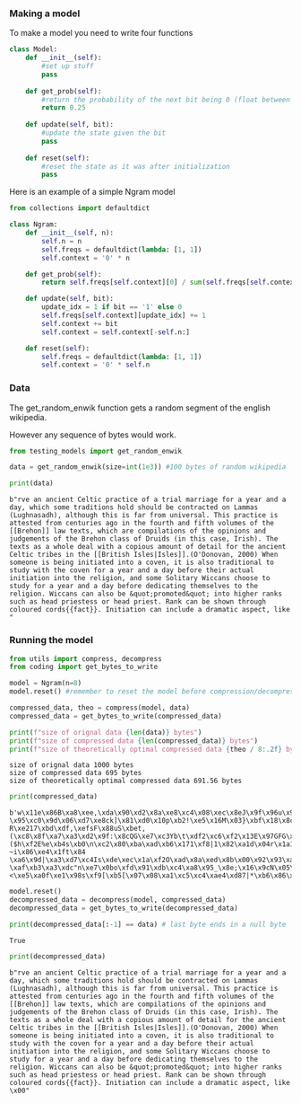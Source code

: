 ### Making a model

To make a model you need to write four functions


```python
class Model:
    def __init__(self):
        #set up stuff
        pass
    
    def get_prob(self):
        #return the probability of the next bit being 0 (float between 1 and 0)
        return 0.25
    
    def update(self, bit):
        #update the state given the bit
        pass
    
    def reset(self):
        #reset the state as it was after initialization
        pass
```

Here is an example of a simple Ngram model


```python
from collections import defaultdict

class Ngram:
    def __init__(self, n):
        self.n = n
        self.freqs = defaultdict(lambda: [1, 1])
        self.context = '0' * n

    def get_prob(self):
        return self.freqs[self.context][0] / sum(self.freqs[self.context])

    def update(self, bit):
        update_idx = 1 if bit == '1' else 0
        self.freqs[self.context][update_idx] += 1
        self.context += bit
        self.context = self.context[-self.n:]

    def reset(self):
        self.freqs = defaultdict(lambda: [1, 1])
        self.context = '0' * self.n
```

### Data
The get_random_enwik function gets a random segment of the english wikipedia.

However any sequence of bytes would work.


```python
from testing_models import get_random_enwik

data = get_random_enwik(size=int(1e3)) #100 bytes of random wikipedia
```


```python
print(data)
```

    b"rve an ancient Celtic practice of a trial marriage for a year and a day, which some traditions hold should be contracted on Lammas (Lughnasadh), although this is far from universal. This practice is attested from centuries ago in the fourth and fifth volumes of the [[Brehon]] law texts, which are compilations of the opinions and judgements of the Brehon class of Druids (in this case, Irish). The texts as a whole deal with a copious amount of detail for the ancient Celtic tribes in the [[British Isles|Isles]].(O'Donovan, 2000) When someone is being initiated into a coven, it is also traditional to study with the coven for a year and a day before their actual initiation into the religion, and some Solitary Wiccans choose to study for a year and a day before dedicating themselves to the religion. Wiccans can also be &quot;promoted&quot; into higher ranks such as head priestess or head priest. Rank can be shown through coloured cords{{fact}}. Initiation can include a dramatic aspect, like "


### Running the model


```python
from utils import compress, decompress
from coding import get_bytes_to_write

model = Ngram(n=8)
model.reset() #remember to reset the model before compression/decompression

compressed_data, theo = compress(model, data)
compressed_data = get_bytes_to_write(compressed_data)
```


```python
print(f"size of orignal data {len(data)} bytes")
print(f"size of compressed data {len(compressed_data)} bytes")
print(f"size of theoretically optimal compressed data {theo / 8:.2f} bytes")
```

    size of orignal data 1000 bytes
    size of compressed data 695 bytes
    size of theoretically optimal compressed data 691.56 bytes



```python
print(compressed_data)
```

    b'w\x11e\x86B\xa8\xee,\xda\x90\xd2\x8a\xe8\xc4\x08\xec\x8eJ\x9f\x96u\x9a\x17~\x90G\xdd_d\xee\xea\x9cmZ\xe5\xf2W\xce\xa9\x92\x9a`<\x94\xdb\xd4\x98\x85\xa6[UE\xa7#\xe5\xa5\x0f2\xc2\xb4\x7f\xde\x04\x8d`B\xa8!\xf8\\\x93I\xaf8kH\x0e\xfc\xfd\x19\xf9\x9f\x94\xce\xa9\x08\x86\x86\xd3\'\xfc\xee\xad\xfd\xb1\xc6i\xad\x99\x1a\xb9\x7faH\x98\xd9\xe8(+=\xd7\xd9g/?\x95\xc0\x9d\x06\xd7\xe8ck]\x81\xd0\x10p\xb2!\xe5\x16M\x03}\xbf\x18\x8c\x85\xb7\xd3\xae\xe1\xa0B\x1b)\xd2\xe1\xac\xd1\xa3\xd7\xba\x10\xca\xf8\xc0\xb5\xdcdp\'\xb7x\x91\x94\x98\xb0\xc5\xd9\xb6:\xd6D\x06\x8e.\xff\xa3jw\x1d-R\xe217\xbd\xdf,\xefsF\x88uS\xbet,(\xc8\x8f\xa7\xa3\xd2\x9f:\x8cQG\xe7\xc3Yb\t\xdf2\xc6\xf2\x13E\x97GFG\x89\xcb\x84\xf86\xf9\xe8\xb0\x9f\x9c\xdc\xee!($h\xf2E%e\xb4s\xb0\n\xc2\x80\xba\xad\xb6\x171\xf8|1\x82\xa1d\x04r\x1a1\x85\xcb\xb3~\xe3\x9f&\x10\xc0\xe32%%\x06]\x92\x9a\x083@\xd6#\xbd\x11\xa7\x14c\xe6)\x87|yd\xc28\x13\x97\xd6\x82\xa2\x86Z\xb5#\xaa\x1a\x8d\xdc\xd8\xcd3*B\xae\x06^\x95\xe6\xcc\x1f\xebm\xd3x\x99O\xf3$\x91\xc2]\n\xb9d\x05{W5\xc3J\xd8\xf6\xa3\x96)\x9c\xcfF\x84i\x7f"\xcb\x12\xb3Ym\xe6\x89{\x82\xfa\x9d\xe6\xb5|.\xda\xd7{\'+$\x02\xf2\x88\x06\xe4\x96\xdc\x0f\xb6\x8eb\xf0\x98e\x1c:\xb8\xf5K<Sj6K(\xfc\xce\xfa#\xaa\xa1\xea\xcc;\x1e\xae\xef\x8caHy:\xd1\xb7\r\xf3\r\x8b\xf9\xf2\x1f\xb7\x7f\xd7*\x8eG\x99{\x9e\xcf\xe8\xda;\xb9?~i\x86\xe4\x1ft\x84 \xa6\x9d|\xa3\xd7\xc4Is\xde\xec\x1a\xf2O\xad\x8a\xed\x8b\x00\x92\x93\xaf\xed4\xbb\xfb\xe2b\xd5\x8f\\\xeb\xe4\x06/\xc6\x00\xc6\xb3\xa9"JL\xf43\xe2\xc8.,d"\x9b\x83Y\x8e1\xb7\x83\x19\xacE\xa3\x1c\xc0\xb33\xbdz\xc9\x18\xd1#\n\r<\x01\xab\xf3{n\xf5N\xfb\xb3\x9a\'(x\xbf\xf5\x00\x8e\xc5\xcbm\x0b!@6\xf2^\xc4\xcf\xc5oP\xddkwH\x90X\x8a\xcd\x9e;\x14m/\n\xa8I\xe8Y\xd5 \xaf\xb3\xa3\xdc"n\xe7\x0bo\xfd\x91\xdb\xc4\xa8\x95_\x8e;\x16\x9cN\x05\xb5\xe3[\xa9_ZJ\x90m:*%\xefoS\xad7D\x9c]<\xe5\xa0f\xe1\x98s\xf9[\xb5[\x07\x08\xa1\xc5\xc4\xae4\xd87|*\xb6\x86\xb5\xb4\xe9!Q\x99QBl:\r\xcb\xe5\xae\xda\x9c\xdf\\\xad\x10\'\x90\x13>\x03e/y\xad\xac\x8aa\x82\xa4a\x93\x8b\xec\xba\x1c\x06{\xd8(\x89\x01\x98\xe6t\x00'



```python
model.reset()
decompressed_data = decompress(model, compressed_data)
decompressed_data = get_bytes_to_write(decompressed_data)
```


```python
print(decompressed_data[:-1] == data) # last byte ends in a null byte
```

    True



```python
print(decompressed_data)
```

    b"rve an ancient Celtic practice of a trial marriage for a year and a day, which some traditions hold should be contracted on Lammas (Lughnasadh), although this is far from universal. This practice is attested from centuries ago in the fourth and fifth volumes of the [[Brehon]] law texts, which are compilations of the opinions and judgements of the Brehon class of Druids (in this case, Irish). The texts as a whole deal with a copious amount of detail for the ancient Celtic tribes in the [[British Isles|Isles]].(O'Donovan, 2000) When someone is being initiated into a coven, it is also traditional to study with the coven for a year and a day before their actual initiation into the religion, and some Solitary Wiccans choose to study for a year and a day before dedicating themselves to the religion. Wiccans can also be &quot;promoted&quot; into higher ranks such as head priestess or head priest. Rank can be shown through coloured cords{{fact}}. Initiation can include a dramatic aspect, like \x00"
